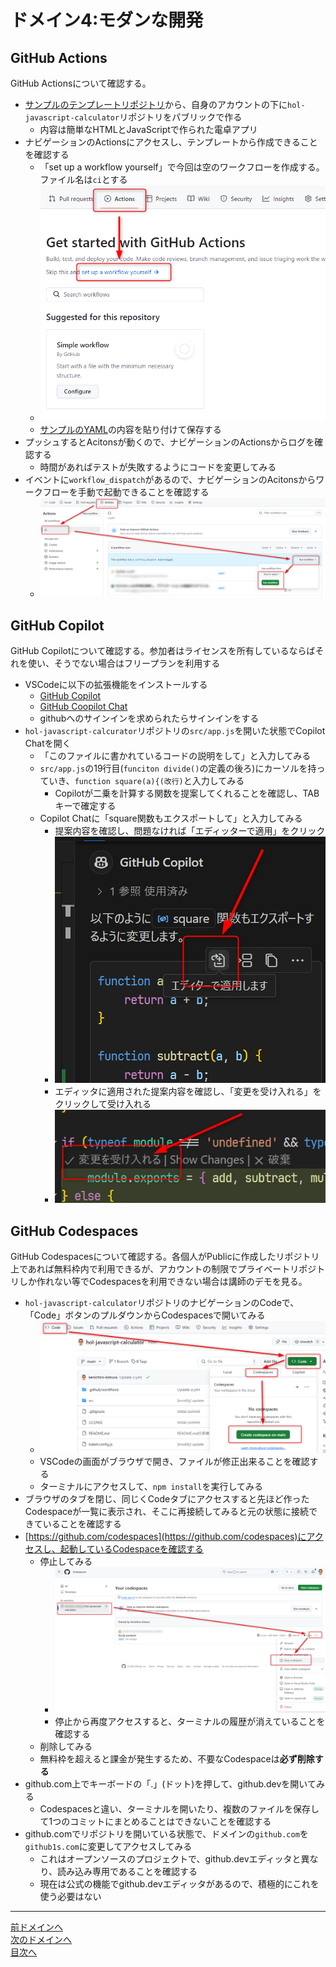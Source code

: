 # ドメイン4:モダンな開発

## GitHub Actions

GitHub Actionsについて確認する。

- [サンプルのテンプレートリポジトリ](https://github.com/alterbooth/hol-javascript-calculator)から、自身のアカウントの下に`hol-javascript-calculator`リポジトリをパブリックで作る
  - 内容は簡単なHTMLとJavaScriptで作られた電卓アプリ
- ナビゲーションのActionsにアクセスし、テンプレートから作成できることを確認する
  - 「set up a workflow yourself」で今回は空のワークフローを作成する。ファイル名は`ci`とする
  - ![acitons](../image/image4-1.png)
  - [サンプルのYAML](./ci.yml)の内容を貼り付けて保存する
- プッシュするとAcitonsが動くので、ナビゲーションのActionsからログを確認する
  - 時間があればテストが失敗するようにコードを変更してみる
- イベントに`workflow_dispatch`があるので、ナビゲーションのAcitonsからワークフローを手動で起動できることを確認する
  - ![workflow_dispatch](../image/image4-2.png)

## GitHub Copilot

GitHub Copilotについて確認する。参加者はライセンスを所有しているならばそれを使い、そうでない場合はフリープランを利用する

- VSCodeに以下の拡張機能をインストールする
  - [GitHub Copilot](https://marketplace.visualstudio.com/items?itemName=GitHub.copilot)
  - [GitHub Coopilot Chat](https://marketplace.visualstudio.com/items?itemName=GitHub.copilot-chat)
  - githubへのサインインを求められたらサインインをする
- `hol-javascript-calcurator`リポジトリの`src/app.js`を開いた状態でCopilot Chatを開く
  - 「このファイルに書かれているコードの説明をして」と入力してみる
  - `src/app.js`の19行目(`funciton divide()`の定義の後ろ)にカーソルを持っていき、`function square(a){(改行)`と入力してみる
    - Copilotが二乗を計算する関数を提案してくれることを確認し、TABキーで確定する
  - Copilot Chatに「square関数もエクスポートして」と入力してみる
    - 提案内容を確認し、問題なければ「エディッターで適用」をクリック
    - ![accept to editor](../image/image4-5.png)
    - エディッタに適用された提案内容を確認し、「変更を受け入れる」をクリックして受け入れる
    - ![accept suggestion](../image/image4-6.png)
## GitHub Codespaces

GitHub Codespacesについて確認する。各個人がPublicに作成したリポジトリ上であれば無料枠内で利用できるが、アカウントの制限でプライベートリポジトリしか作れない等でCodespacesを利用できない場合は講師のデモを見る。

- `hol-javascript-calculator`リポジトリのナビゲーションのCodeで、「Code」ボタンのプルダウンからCodespacesで開いてみる
  - ![codespaces](../image/image4-3.png)
  - VSCodeの画面がブラウザで開き、ファイルが修正出来ることを確認する
  - ターミナルにアクセスして、`npm install`を実行してみる
- ブラウザのタブを閉じ、同じくCodeタブにアクセスすると先ほど作ったCodespaceが一覧に表示され、そこに再接続してみると元の状態に接続できていることを確認する
- [https://github.com/codespaces](https://github.com/codespaces)にアクセスし、起動しているCodespaceを確認する
  - 停止してみる
    - ![stop codespaces](../image/image4-4.png)
    - 停止から再度アクセスすると、ターミナルの履歴が消えていることを確認する
  - 削除してみる 
  - 無料枠を超えると課金が発生するため、不要なCodespaceは**必ず削除する**
- github.com上でキーボードの「.」(ドット)を押して、github.devを開いてみる
  - Codespacesと違い、ターミナルを開いたり、複数のファイルを保存して1つのコミットにまとめることはできないことを確認する
- github.comでリポジトリを開いている状態で、ドメインの`github.com`を`github1s.com`に変更してアクセスしてみる
  - これはオープンソースのプロジェクトで、github.devエディッタと異なり、読み込み専用であることを確認する
  - 現在は公式の機能でgithub.devエディッタがあるので、積極的にこれを使う必要はない

---
[前ドメインへ](../domain3/README.md)  
[次のドメインへ](../domain5/README.md)  
[目次へ](../README.md)
